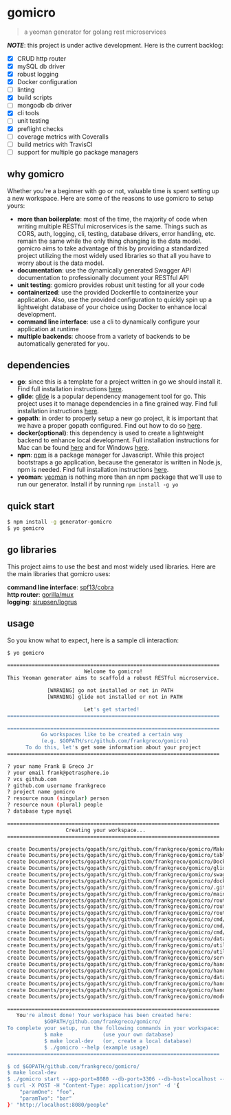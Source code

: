 # gomicro

> a yeoman generator for golang rest microservices

__*NOTE*__: this project is under active development. Here is the current backlog:
- [x] CRUD http router
- [x] mySQL db driver
- [x] robust logging
- [x] Docker configuration
- [ ] linting
- [x] build scripts
- [ ] mongodb db driver
- [x] cli tools
- [ ] unit testing
- [x] preflight checks
- [ ] coverage metrics with Coveralls
- [ ] build metrics with TravisCI
- [ ] support for multiple go package managers

## why gomicro
Whether you're a beginner with go or not, valuable time is spent setting up a new workspace. Here are some of the reasons to use gomicro to setup yours:

* **more than boilerplate**: most of the time, the majority of code when writing multiple RESTful microservices is the same. Things such as CORS, auth, logging, cli, testing, database drivers, error handling, etc. remain the same while the only thing changing is the data model. gomicro aims to take advantage of this by providing a standardized project utilizing the most widely used libraries so that all you have to worry about is the data model.  
* **documentation**: use the dynamically generated Swagger API documentation to professionally document your RESTful API   
* **unit testing**: gomicro provides robust unit testing for all your code   
* **containerized**: use the provided Dockerfile to containerize your application. Also, use the provided configuration to quickly spin up a lightweight database of your choice using Docker to enhance local development.   
* **command line interface**: use a cli to dynamically configure your application at runtime  
* **multiple backends**: choose from a variety of backends to be automatically generated for you.

## dependencies
* **go**: since this is a template for a project written in go we should install it. Find full installation instructions [here](https://golang.org/doc/install).
* **glide**: [glide](https://glide.sh) is a popular dependency management tool for go. This project uses it to manage dependencies in a fine grained way. Find full installation instructions [here](https://glide.sh).
* **gopath**: in order to properly setup a new go project, it is important that we have a proper gopath configured. Find out how to do so [here](https://golang.org/doc/code.html#GOPATH).
* **docker(optional)**: this dependency is used to create a lightweight backend to enhance local development. Full installation instructions for Mac can be found [here](https://docs.docker.com/docker-for-mac/install/) and for Windows [here](https://docs.docker.com/docker-for-windows/install/).
* **npm**: [npm](https://www.npmjs.com) is a package manager for Javascript. While this project bootstraps a go application, because the generator is written in Node.js, npm is needed. Find full installation instructions [here](http://blog.npmjs.org/post/85484771375/how-to-install-npm).
* **yeoman**: [yeoman](http://yeoman.io) is nothing more than an npm package that we'll use to run our generator. Install if by running `npm install -g yo`

## quick start

```sh
$ npm install -g generator-gomicro
$ yo gomicro
```

## go libraries
This project aims to use the best and most widely used libraries. Here are the main libraries that gomicro uses:

**command line interface**: [spf13/cobra](https://github.com/spf13/cobra)  
**http router**: [gorilla/mux](https://github.com/gorilla/mux)  
**logging**: [sirupsen/logrus](https://github.com/sirupsen/logrus)  

## usage
So you know what to expect, here is a sample cli interaction:

```sh
$ yo gomicro

=====================================================================
                         Welcome to gomicro!
This Yeoman generator aims to scaffold a robust RESTful microservice.

             [WARNING] go not installed or not in PATH
             [WARNING] glide not installed or not in PATH

                         Let's get started!
=====================================================================

=====================================================================
           Go workspaces like to be created a certain way
           (e.g. $GOPATH/src/github.com/frankgreco/gomicro)
      To do this, let's get some information about your project
=====================================================================

? your name Frank B Greco Jr
? your email frank@petrasphere.io
? vcs github.com
? github.com username frankgreco
? project name gomicro
? resource noun (singular) person
? resource noun (plural) people
? database type mysql

=====================================================================
                   Creating your workspace...
=====================================================================

create Documents/projects/gopath/src/github.com/frankgreco/gomicro/Makefile
create Documents/projects/gopath/src/github.com/frankgreco/gomicro/table.sql
create Documents/projects/gopath/src/github.com/frankgreco/gomicro/Dockerfile
create Documents/projects/gopath/src/github.com/frankgreco/gomicro/glide.yaml
create Documents/projects/gopath/src/github.com/frankgreco/gomicro/swagger.json
create Documents/projects/gopath/src/github.com/frankgreco/gomicro/docker-compose.yaml
create Documents/projects/gopath/src/github.com/frankgreco/gomicro/.gitignore
create Documents/projects/gopath/src/github.com/frankgreco/gomicro/main.go
create Documents/projects/gopath/src/github.com/frankgreco/gomicro/route/logger.go
create Documents/projects/gopath/src/github.com/frankgreco/gomicro/route/router.go
create Documents/projects/gopath/src/github.com/frankgreco/gomicro/route/routes.go
create Documents/projects/gopath/src/github.com/frankgreco/gomicro/cmd/root.go
create Documents/projects/gopath/src/github.com/frankgreco/gomicro/cmd/start.go
create Documents/projects/gopath/src/github.com/frankgreco/gomicro/cmd/version.go
create Documents/projects/gopath/src/github.com/frankgreco/gomicro/database/mysql.go
create Documents/projects/gopath/src/github.com/frankgreco/gomicro/utils/error.go
create Documents/projects/gopath/src/github.com/frankgreco/gomicro/utils/flag.go
create Documents/projects/gopath/src/github.com/frankgreco/gomicro/server/server.go
create Documents/projects/gopath/src/github.com/frankgreco/gomicro/handler/handler.go
create Documents/projects/gopath/src/github.com/frankgreco/gomicro/handler/util.go
create Documents/projects/gopath/src/github.com/frankgreco/gomicro/database/driver.go
create Documents/projects/gopath/src/github.com/frankgreco/gomicro/handler/person.go
create Documents/projects/gopath/src/github.com/frankgreco/gomicro/handler/people.go
create Documents/projects/gopath/src/github.com/frankgreco/gomicro/models/person.go

=====================================================================
   You're almost done! Your workspace has been created here:
            $GOPATH/github.com/frankgreco/gomicro/
To complete your setup, run the following commands in your workspace:
            $ make             (use your own database)
            $ make local-dev   (or, create a local database)
            $ ./gomicro --help (example usage)
=====================================================================

$ cd $GOPATH/github.com/frankgreco/gomicro/
$ make local-dev
$ ./gomicro start --app-port=8080 --db-port=3306 --db-host=localhost --db-name=calls --db-user=root --db-pass=password
$ curl -X POST -H "Content-Type: application/json" -d '{
    "paramOne": "foo",
    "paramTwo": "bar"
}' "http://localhost:8080/people"

```
